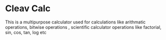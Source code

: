 <!DOCTYPE html>
<html lang="en">
<head>
  <meta charset="UTF-8">
  <meta http-equiv="X-UA-Compatible" content="IE=edge">
  <meta name="viewport" content="width=device-width, initial-scale=1.0">
  <title>Readme</title>
</head>
<body>
   <h1> Cleav Calc </h1>
   <div>
       <p> This is a multipurpose calculator used for calculations like arithmatic operations, bitwise operations , scientific calculator operations like factorial, sin,             cos, tan, log etc
       </p> 
   </div>
</body>
</html>

